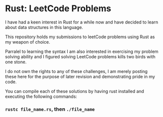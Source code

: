 # Rust: LeetCode Problems

I have had a keen interest in Rust for a while now and have decided to learn about data structures in this language.

This repository holds my submissions to leetCode problems using Rust as my weapon of choice.

Parralel to learning the syntax I am also interested in exercising my problem solving ability and I figured
solving LeetCode problems kills two birds with one stone.

I do not own the rights to any of these challenges, I am merely posting these here for the purpose of later revision
and demonstrating pride in my code.

You can compile each of these solutions by having rust installed and executing the following commands:

### `rustc file_name.rs`, then `./file_name`
